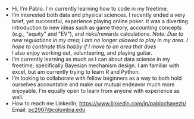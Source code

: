 - Hi, I’m Pablo. I'm currently learning how to code in my freetime.  
- I’m interested both data and physical sciences. I recently ended a very brief, yet successful, experience playing online poker. 
          It was a diverting introduction to new ideas such as game theory, accounting concepts (e.g., "equity" and "EV"), and risks/rewards calculations. 
          *Note: Due to new regulations in my area; I am no longer allowed to play in my area. I hope to continute this hobby if I move to an area that does*       
          I also enjoy working out, volunteering, and playing guitar. 
- I’m currently learning as much as I can about data science in my freetime; specifically Bayesian mechanism design. 
          I am familiar with excel, but am currently trying to learn R  and Python.
- I’m looking to collaborate with fellow beginners as a way to both hold ourselves accountable and make our mutual endeavor much more enjoyable. 
          I'm equally open to learn from anyone with experience as well. 
- How to reach me 
          LinkedIn;
                  https://www.linkedin.com/in/pablochavezh/
          Email;
                  pc2907@columbia.edu

<!---
pchavezhernandez/pchavezhernandez is a ✨ special ✨ repository because its `README.md` (this file) appears on your GitHub profile.
You can click the Preview link to take a look at your changes.
--->
